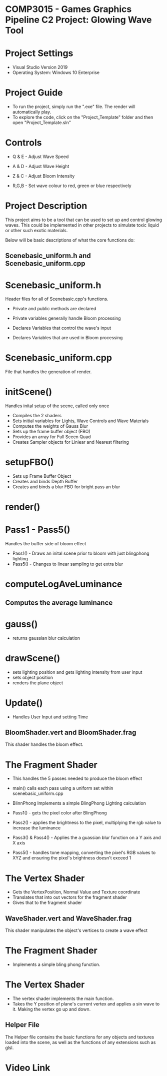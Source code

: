 # **COMP3015 - Games Graphics Pipeline C2 Project: Glowing Wave Tool**

#  Project Settings

- Visual Studio Version 2019
- Operating System: Windows 10 Enterprise

# Project Guide

- To run the project, simply run the ".exe" file. The render will automatically play. 
- To explore the code, click on the "Project_Template" folder and then open "Project_Template.sln"

# Controls

- Q & E - Adjust Wave Speed
- A & D - Adjust Wave Height
- Z & C - Adjust Bloom Intensity

- R,G,B - Set wave colour to red, green or blue respectively

# Project Description

This project aims to be a tool that can be used to set up and control glowing waves. This could be implemented in other
projects to simulate toxic liquid or other such exotic materials.

Below will be basic descriptions of what the core functions do:

## Scenebasic_uniform.h and Scenebasic_uniform.cpp

# Scenebasic_uniform.h
Header files for all of Scenebasic.cpp's functions. 

- Private and public methods are declared
- Private variables generally handle Bloom processing

- Declares Variables that control the wave's input
- Declares Variables that are used in Bloom processing

# Scenebasic_uniform.cpp
File that handles the generation of render.

#  initScene()
Handles inital setup of the scene, called only once

- Compiles the 2 shaders
- Sets initial variables for Lights, Wave Controls and Wave Materials
- Computes the weights of Gauss Blur
- Sets up the frame buffer object (FBO)
- Provides an array for Full Sceen Quad 
- Creates Sampler objects for Liniear and Nearest filtering

# setupFBO()
- Sets up Frame Buffer Object
- Creates and binds Depth Buffer
- Creates and binds a blur FBO for bright pass an blur


# render()

# Pass1 - Pass5()
Handles the buffer side of bloom effect

- Pass1() - Draws an inital scene prior to bloom with just blingphong lighting
- Pass5() - Changes to linear sampling to get extra blur

# computeLogAveLuminance
Computes the average luminance
- 

# gauss()
- returns gaussian blur calculation

# drawScene()
- sets lighting position and gets lighting intensity from user input
- sets object position
- renders the plane object 

# Update() 
- Handles User Input and setting Time

## BloomShader.vert and BloomShader.frag
This shader handles the bloom effect.

# The Fragment Shader 

- This handles the 5 passes needed to produce the bloom effect 
- main() calls each pass using a uniform set within scenebasic_uniform.cpp
- BlinnPhong Implements a simple BlingPhong Lighting calculation

- Pass1() - gets the pixel color after BlingPhong
- Pass2() - applies the brightness to the pixel, multiplying the rgb value to increase the luminance
- Pass3() & Pass4() - Applies the a guassian blur function on a Y axis and X axis
- Pass5() - handles  tone mapping, converting the pixel's RGB values to XYZ and ensuring the pixel's brightness doesn't exceed 1

# The Vertex Shader 

- Gets the VertexPosition, Normal Value and Texture coordinate
- Translates that into out vectors for the fragment shader
- Gives that to the fragment shader

## WaveShader.vert and WaveShader.frag

This shader manipulates the object's vertices to create a wave effect

# The Fragment Shader 

- Implements a simple bling phong function.

# The Vertex Shader 

- The vertex shader implements the main function. 
- Takes the Y position of plane's current vertex and applies a sin wave to it. Making the vertex go up and down. 

## Helper File

The Helper file contains the basic functions for any objects and textures loaded into the scene, as well as the functions of any extensions such as glsl.


# Video Link
